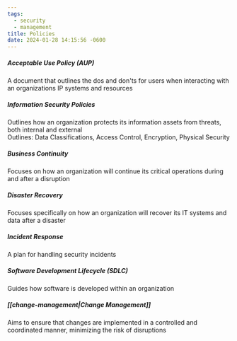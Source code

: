 ```yaml
---
tags:
  - security
  - management
title: Policies
date: 2024-01-28 14:15:56 -0600
---
```


##### Acceptable Use Policy (AUP)
A document that outlines the dos and don'ts for users when interacting with an organizations IP systems and resources

##### Information Security Policies
Outlines how an organization protects its information assets from threats, both internal and external  
Outlines: Data Classifications, Access Control, Encryption, Physical Security

##### Business Continuity
Focuses on how an organization will continue its critical operations during and after a disruption

##### Disaster Recovery
Focuses specifically on how an organization will recover its IT systems and data after a disaster

##### Incident Response
A plan for handling security incidents

##### Software Development Lifecycle (SDLC)
Guides how software is developed within an organization

##### [[change-management|Change Management]]
Aims to ensure that changes are implemented in a controlled and coordinated manner, minimizing the risk of disruptions
